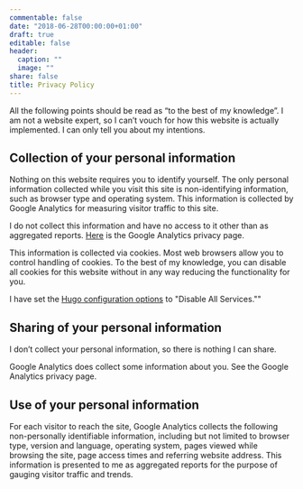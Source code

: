 ```yaml
---
commentable: false
date: "2018-06-28T00:00:00+01:00"
draft: true
editable: false
header:
  caption: ""
  image: ""
share: false
title: Privacy Policy
---
```


All the following points should be read as “to the best of my knowledge”. I am not a website expert, so I can’t vouch for how this website is actually implemented. I can only tell you about my intentions.

## Collection of your personal information

Nothing on this website requires you to identify yourself. The only personal information collected while you visit this site is non-identifying information, such as browser type and operating system. This information is collected by Google Analytics for measuring visitor traffic to this site.

I do not collect this information and have no access to it other than as aggregated reports. [Here](https://support.google.com/analytics/answer/6004245) is the Google Analytics privacy page.

This information is collected via cookies. Most web browsers allow you to control handling of cookies. To the best of my knowledge, you can disable all cookies for this website without in any way reducing the functionality for you.

I have set the [Hugo configuration options](https://gohugo.io/about/hugo-and-gdpr/#disable-all-services) to "Disable All Services.""

## Sharing of your personal information

I don’t collect your personal information, so there is nothing I can share.

Google Analytics does collect some information about you. See the Google Analytics privacy page.

## Use of your personal information

For each visitor to reach the site, Google Analytics collects the following non-personally identifiable information, including but not limited to browser type, version and language, operating system, pages viewed while browsing the site, page access times and referring website address. This information is presented to me as aggregated reports for the purpose of gauging visitor traffic and trends.